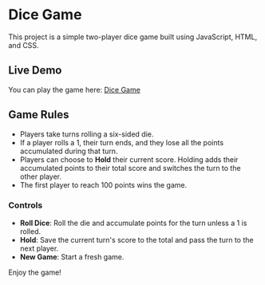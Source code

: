 # Dice Game

This project is a simple two-player dice game built using JavaScript, HTML, and CSS.

## Live Demo
You can play the game here: [Dice Game](https://dice-game-jmpsbvqyx-shvngsris-projects.vercel.app/)

## Game Rules
- Players take turns rolling a six-sided die.
- If a player rolls a 1, their turn ends, and they lose all the points accumulated during that turn.
- Players can choose to **Hold** their current score. Holding adds their accumulated points to their total score and switches the turn to the other player.
- The first player to reach 100 points wins the game.

### Controls
- **Roll Dice**: Roll the die and accumulate points for the turn unless a 1 is rolled.
- **Hold**: Save the current turn's score to the total and pass the turn to the next player.
- **New Game**: Start a fresh game.

Enjoy the game!
